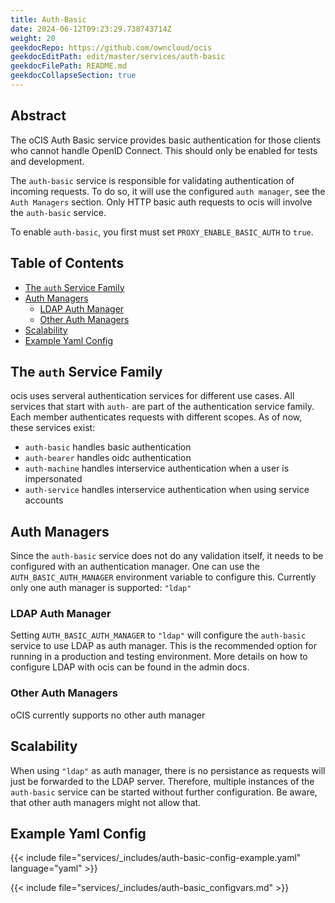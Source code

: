 ```yaml
---
title: Auth-Basic
date: 2024-06-12T09:23:29.738743714Z
weight: 20
geekdocRepo: https://github.com/owncloud/ocis
geekdocEditPath: edit/master/services/auth-basic
geekdocFilePath: README.md
geekdocCollapseSection: true
---
```


<!-- Do not edit this file, it is autogenerated. Edit the service README.md instead -->

## Abstract


The oCIS Auth Basic service provides basic authentication for those clients who cannot handle OpenID Connect. This should only be enabled for tests and development.

The `auth-basic` service is responsible for validating authentication of incoming requests. To do so, it will use the configured `auth manager`, see the `Auth Managers` section. Only HTTP basic auth requests to ocis will involve the `auth-basic` service.

To enable `auth-basic`, you first must set `PROXY_ENABLE_BASIC_AUTH` to `true`.


## Table of Contents

* [The `auth` Service Family](#the-`auth`-service-family)
* [Auth Managers](#auth-managers)
  * [LDAP Auth Manager](#ldap-auth-manager)
  * [Other Auth Managers](#other-auth-managers)
* [Scalability](#scalability)
* [Example Yaml Config](#example-yaml-config)

## The `auth` Service Family

ocis uses serveral authentication services for different use cases. All services that start with `auth-` are part of the authentication service family. Each member authenticates requests with different scopes. As of now, these services exist:
  -   `auth-basic` handles basic authentication
  -   `auth-bearer` handles oidc authentication
  -   `auth-machine` handles interservice authentication when a user is impersonated
  -   `auth-service` handles interservice authentication when using service accounts

## Auth Managers

Since the `auth-basic` service does not do any validation itself, it needs to be configured with an authentication manager. One can use the `AUTH_BASIC_AUTH_MANAGER` environment variable to configure this. Currently only one auth manager is supported: `"ldap"`

### LDAP Auth Manager

Setting `AUTH_BASIC_AUTH_MANAGER` to `"ldap"` will configure the `auth-basic` service to use LDAP as auth manager. This is the recommended option for running in a production and testing environment. More details on how to configure LDAP with ocis can be found in the admin docs.

### Other Auth Managers

oCIS currently supports no other auth manager

## Scalability

When using `"ldap"` as auth manager, there is no persistance as requests will just be forwarded to the LDAP server. Therefore, multiple instances of the `auth-basic` service can be started without further configuration. Be aware, that other auth managers might not allow that.

## Example Yaml Config
{{< include file="services/_includes/auth-basic-config-example.yaml"  language="yaml" >}}

{{< include file="services/_includes/auth-basic_configvars.md" >}}

